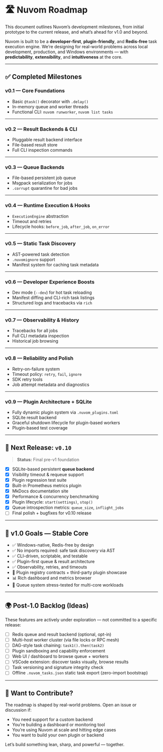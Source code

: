 # 🛣️ Nuvom Roadmap

This document outlines Nuvom’s development milestones, from initial prototype to the current release, and what’s ahead for v1.0 and beyond.

Nuvom is built to be a **developer-first**, **plugin-friendly**, and **Redis-free** task execution engine. We’re designing for real-world problems across local development, production, and Windows environments — with **predictability**, **extensibility**, and **intuitiveness** at the core.

---

## ✅ Completed Milestones

### v0.1 — Core Foundations

- Basic `@task()` decorator with `.delay()`
- In-memory queue and worker threads
- Functional CLI: `nuvom runworker`, `nuvom list tasks`

---

### v0.2 — Result Backends & CLI

- Pluggable result backend interface
- File-based result store
- Full CLI inspection commands

---

### v0.3 — Queue Backends

- File-based persistent job queue
- Msgpack serialization for jobs
- `.corrupt` quarantine for bad jobs

---

### v0.4 — Runtime Execution & Hooks

- `ExecutionEngine` abstraction
- Timeout and retries
- Lifecycle hooks: `before_job`, `after_job`, `on_error`

---

### v0.5 — Static Task Discovery

- AST-powered task detection
- `.nuvomignore` support
- Manifest system for caching task metadata

---

### v0.6 — Developer Experience Boosts

- Dev mode (`--dev`) for hot task reloading
- Manifest diffing and CLI-rich task listings
- Structured logs and tracebacks via `rich`

---

### v0.7 — Observability & History

- Tracebacks for all jobs
- Full CLI metadata inspection
- Historical job browsing

---

### v0.8 — Reliability and Polish

- Retry-on-failure system
- Timeout policy: `retry`, `fail`, `ignore`
- SDK retry tools
- Job attempt metadata and diagnostics

---

### v0.9 — Plugin Architecture + SQLite

- Fully dynamic plugin system via `.nuvom_plugins.toml`
- SQLite result backend
- Graceful shutdown lifecycle for plugin-based workers
- Plugin-based test coverage

---

## 🚧 Next Release: `v0.10`

> **Status:** Final pre-v1 foundation

- [x] SQLite-based persistent **queue backend**
- [x] Visibility timeout & requeue support
- [x] Plugin regression test suite
- [x] Built-in Prometheus metrics plugin
- [x] MkDocs documentation site
- [x] Performance & concurrency benchmarking
- [x] Plugin lifecycle: `start(settings)`, `stop()`
- [x] Queue introspection metrics: `queue_size`, `inflight_jobs`
- [ ] Final polish + bugfixes for v0.10 release

---

## 🧠 v1.0 Goals — Stable Core

- ✅ Windows-native, Redis-free by design
- ✅ No imports required: safe task discovery via AST
- ✅ CLI-driven, scriptable, and testable
- ✅ Plugin-first queue & result architecture
- ✅ Observability, retries, and timeouts
- 🧩 Plugin registry contracts + third-party plugin showcase
- 📊 Rich dashboard and metrics browser
- 🎯 Queue system stress-tested for multi-core workloads

---

## 🌍 Post‑1.0 Backlog (Ideas)

These features are actively under exploration — not committed to a specific release:

- [ ] Redis queue and result backend (optional, opt-in)
- [ ] Multi-host worker cluster (via file locks or RPC mesh)
- [ ] DAG-style task chaining: `task1().then(task2)`
- [ ] Plugin sandboxing and capability enforcement
- [ ] Web UI / dashboard to browse queue + workers
- [ ] VSCode extension: discover tasks visually, browse results
- [ ] Task versioning and signature integrity check
- [ ] Offline `.nuvom_tasks.json` static task export (zero-import bootstrap)

---

## 📣 Want to Contribute?

The roadmap is shaped by real-world problems. Open an issue or discussion if:

- You need support for a custom backend
- You’re building a dashboard or monitoring tool
- You’re using Nuvom at scale and hitting edge cases
- You want to build your own plugin or backend

Let’s build something lean, sharp, and powerful — together.
